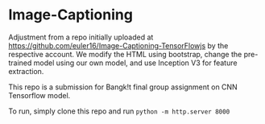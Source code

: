# Image-Captioning

Adjustment from a repo initially uploaded at https://github.com/euler16/Image-Captioning-TensorFlowjs by the respective account. We modify the HTML using bootstrap, change the pre-trained model using our own model, and use Inception V3 for feature extraction.

This repo is a submission for Bangk!t final group assignment on CNN Tensorflow model.

To run, simply clone this repo and run `python -m http.server 8000`

